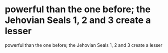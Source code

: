 # powerful than the one before; the Jehovian Seals 1, 2 and 3 create a lesser

powerful than the one before; the Jehovian Seals 1, 2 and 3 create a lesser